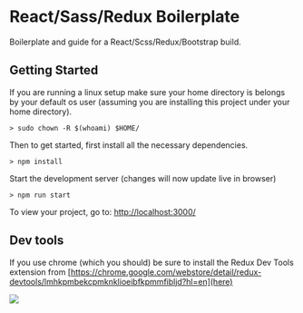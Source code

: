 # React/Sass/Redux Boilerplate

Boilerplate and guide for a React/Scss/Redux/Bootstrap build.

## Getting Started

If you are running a linux setup make sure your home directory is belongs by your default os user (assuming you are installing this project under your home directory).
```
> sudo chown -R $(whoami) $HOME/
```

Then to get started, first install all the necessary dependencies.
```
> npm install
```

Start the development server (changes will now update live in browser)
```
> npm run start
```

To view your project, go to: [http://localhost:3000/](http://localhost:3000/)

## Dev tools

If you use chrome (which you should) be sure to install the Redux Dev Tools extension from [https://chrome.google.com/webstore/detail/redux-devtools/lmhkpmbekcpmknklioeibfkpmmfibljd?hl=en](here)

![](http://i.imgur.com/DUiL9yn.png)
